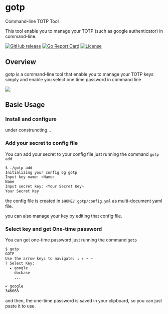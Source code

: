 # gotp

Command-line TOTP Tool

This tool enable you to manage your TOTP (such as google authenticator) in command-line.

[![GitHub release](https://img.shields.io/github/tag/kzk-maeda/gotp.svg?label=latest)](https://github.com/kzk-maeda/gotp/releases)
[![Go Report Card](https://goreportcard.com/badge/github.com/kzk-maeda/gotp)](https://goreportcard.com/report/github.com/kzk-maeda/gotp)
[![License](https://img.shields.io/badge/license-BSD-blue.svg)](./LICENSE.md)

## Overview

gotp is a command-line tool that enable you to manage your TOTP keys simply and enable you select one time password in command line

<img src="./readme_resources/gotp_demo.gif">


## Basic Usage

### Install and configure

under construncting...

### Add your secret to config file

You can add your secret to your config file just running the command `gotp add`

```bash
$ ./gotp add
Initializing your config og gotp
Input key name: <Name>
Name
Input secret key: <Your Secret Key>
Your Secret Key
```

the config file is created in `$HOME/.gotp/config.yml` as multi-document yaml file.

you can also manage your key by editing that config file.

### Select key and get One-time password

You can get one-time password just running the command `gotp`

```bash
$ gotp
GOTP
Use the arrow keys to navigate: ↓ ↑ → ←
? Select Key:
  ▸ google
    docbase
    ...

✔ google
346068
```

and then, the one-time password is saved in your clipboard, so you can just paste it to use.